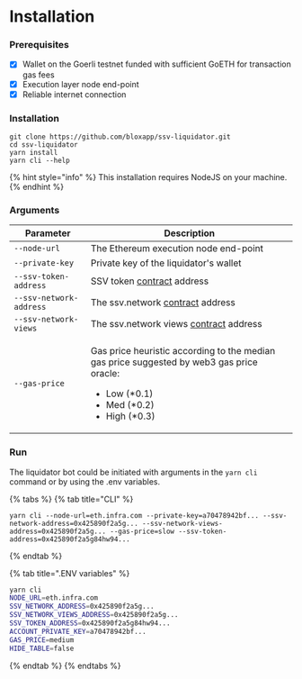# Installation

### Prerequisites

* [x] Wallet on the Goerli testnet funded with sufficient GoETH for transaction gas fees&#x20;
* [x] Execution layer node end-point
* [x] Reliable internet connection&#x20;

### Installation

```git
git clone https://github.com/bloxapp/ssv-liquidator.git
cd ssv-liquidator
yarn install
yarn cli --help
```

{% hint style="info" %}
This installation requires NodeJS on your machine.
{% endhint %}

### Arguments

| Parameter               | Description                                                                                                                                                            |
| ----------------------- | ---------------------------------------------------------------------------------------------------------------------------------------------------------------------- |
| `--node-url`            | The Ethereum execution node end-point                                                                                                                                  |
| `--private-key`         | Private key of the liquidator's wallet                                                                                                                                 |
| `--ssv-token-address`   | SSV token [contract](../../developers/testnet.md) address                                                                                                              |
| `--ssv-network-address` | The ssv.network [contract](../../developers/smart-contracts/ssvnetwork.md) address                                                                                     |
| `--ssv-network-views`   | The ssv.network views [contract](../../developers/smart-contracts/ssvnetworkviews.md) address                                                                          |
| `--gas-price`           | <p>Gas price heuristic according to the median gas price suggested by web3 gas price oracle: </p><ul><li>Low (*0.1) </li><li>Med (*0.2) </li><li>High (*0.3)</li></ul> |

### Run

The liquidator bot could be initiated with arguments in the `yarn cli` command or by using the .env variables.

{% tabs %}
{% tab title="CLI" %}
```
yarn cli --node-url=eth.infra.com --private-key=a70478942bf... --ssv-network-address=0x425890f2a5g... --ssv-network-views-address=0x425890f2a5g... --gas-price=slow --ssv-token-address=0x425890f2a5g84hw94...
```
{% endtab %}

{% tab title=".ENV variables" %}


```bash
yarn cli
NODE_URL=eth.infra.com  
SSV_NETWORK_ADDRESS=0x425890f2a5g...  
SSV_NETWORK_VIEWS_ADDRESS=0x425890f2a5g...  
SSV_TOKEN_ADDRESS=0x425890f2a5g84hw94...  
ACCOUNT_PRIVATE_KEY=a70478942bf...  
GAS_PRICE=medium  
HIDE_TABLE=false

```
{% endtab %}
{% endtabs %}
